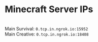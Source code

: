 
# Minecraft Server IPs

</br>Main Survival: `0.tcp.in.ngrok.io:15952`
</br>Main Creative: `0.tcp.in.ngrok.io:18408`
